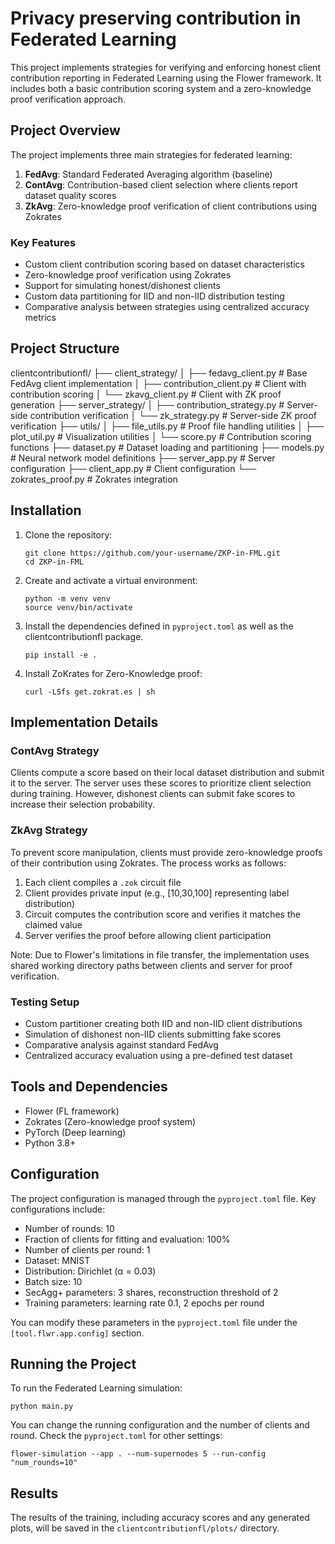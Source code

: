 # Privacy preserving contribution in Federated Learning

This project implements strategies for verifying and enforcing honest client contribution reporting in Federated Learning using the Flower framework. It includes both a basic contribution scoring system and a zero-knowledge proof verification approach.

## Project Overview

The project implements three main strategies for federated learning:

1. **FedAvg**: Standard Federated Averaging algorithm (baseline)
2. **ContAvg**: Contribution-based client selection where clients report dataset quality scores
3. **ZkAvg**: Zero-knowledge proof verification of client contributions using Zokrates

### Key Features

- Custom client contribution scoring based on dataset characteristics
- Zero-knowledge proof verification using Zokrates
- Support for simulating honest/dishonest clients
- Custom data partitioning for IID and non-IID distribution testing
- Comparative analysis between strategies using centralized accuracy metrics

## Project Structure

clientcontributionfl/
├── client_strategy/
│ ├── fedavg_client.py # Base FedAvg client implementation
│ ├── contribution_client.py # Client with contribution scoring
│ └── zkavg_client.py # Client with ZK proof generation
├── server_strategy/
│ ├── contribution_strategy.py # Server-side contribution verification
│ └── zk_strategy.py # Server-side ZK proof verification
├── utils/
│ ├── file_utils.py # Proof file handling utilities
│ ├── plot_util.py # Visualization utilities
│ └── score.py # Contribution scoring functions
├── dataset.py # Dataset loading and partitioning
├── models.py # Neural network model definitions
├── server_app.py # Server configuration
├── client_app.py # Client configuration
└── zokrates_proof.py # Zokrates integration
  

## Installation

1. Clone the repository:
   ```
   git clone https://github.com/your-username/ZKP-in-FML.git
   cd ZKP-in-FML
   ```

2. Create and activate a virtual environment:
   ```
   python -m venv venv
   source venv/bin/activate
   ```

3. Install the dependencies defined in `pyproject.toml` as well as the clientcontributionfl package.
   ```
   pip install -e .
   ```

4. Install ZoKrates for Zero-Knowledge proof:
   ```
   curl -LSfs get.zokrat.es | sh
   ```

## Implementation Details

### ContAvg Strategy
Clients compute a score based on their local dataset distribution and submit it to the server. The server uses these scores to prioritize client selection during training. However, dishonest clients can submit fake scores to increase their selection probability.

### ZkAvg Strategy
To prevent score manipulation, clients must provide zero-knowledge proofs of their contribution using Zokrates. The process works as follows:

1. Each client compiles a `.zok` circuit file
2. Client provides private input (e.g., [10,30,100] representing label distribution)
3. Circuit computes the contribution score and verifies it matches the claimed value
4. Server verifies the proof before allowing client participation

Note: Due to Flower's limitations in file transfer, the implementation uses shared working directory paths between clients and server for proof verification.

### Testing Setup
- Custom partitioner creating both IID and non-IID client distributions
- Simulation of dishonest non-IID clients submitting fake scores
- Comparative analysis against standard FedAvg
- Centralized accuracy evaluation using a pre-defined test dataset

## Tools and Dependencies

- Flower (FL framework)
- Zokrates (Zero-knowledge proof system)
- PyTorch (Deep learning)
- Python 3.8+


## Configuration

The project configuration is managed through the `pyproject.toml` file. Key configurations include:

- Number of rounds: 10
- Fraction of clients for fitting and evaluation: 100%
- Number of clients per round: 1
- Dataset: MNIST
- Distribution: Dirichlet (α = 0.03)
- Batch size: 10
- SecAgg+ parameters: 3 shares, reconstruction threshold of 2
- Training parameters: learning rate 0.1, 2 epochs per round

You can modify these parameters in the `pyproject.toml` file under the `[tool.flwr.app.config]` section.

## Running the Project

To run the Federated Learning simulation:
   ```
   python main.py
   ```
You can change the running configuration and the number of clients and round. Check the `pyproject.toml` for other settings:
```
flower-simulation --app . --num-supernodes 5 --run-config "num_rounds=10"
```

## Results

The results of the training, including accuracy scores and any generated plots, will be saved in the `clientcontributionfl/plots/` directory.
